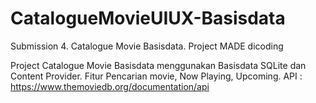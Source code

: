 # CatalogueMovieUIUX-Basisdata
Submission 4. Catalogue Movie Basisdata. Project MADE dicoding

Project Catalogue Movie Basisdata menggunakan Basisdata SQLite dan Content Provider. 
Fitur Pencarian movie, Now Playing, Upcoming.
API : https://www.themoviedb.org/documentation/api
